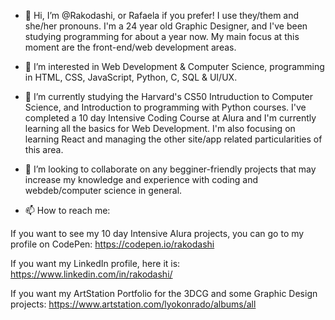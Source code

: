 - 👋 Hi, I’m @Rakodashi, or Rafaela if you prefer! I use they/them and she/her pronouns. I'm a 24 year old Graphic Designer, and I've been studying programming for about a year now. My main focus at this moment are the front-end/web development areas.

- 👀 I’m interested in Web Development & Computer Science, programming in HTML, CSS, JavaScript, Python, C, SQL & UI/UX.

- 🌱 I’m currently studying the Harvard's CS50 Intruduction to Computer Science, and Introduction to programming with Python courses. I've completed a 10  day Intensive Coding Course at Alura and I'm currently learning all the basics for Web Development. I'm also focusing on learning React and managing the other site/app related particularities of this area.

- 💞️ I’m looking to collaborate on any begginer-friendly projects that may increase my knowledge and experience with coding and webdeb/computer science in general.

- 📫 How to reach me:

If you want to see my 10 day Intensive Alura projects, you can go to my profile on CodePen:
https://codepen.io/rakodashi

If you want my LinkedIn profile, here it is:
https://www.linkedin.com/in/rakodashi/

If you want my ArtStation Portfolio for the 3DCG and some Graphic Design projects:
https://www.artstation.com/lyokonrado/albums/all
